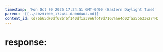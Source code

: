 ```yaml
---
timestamp: 'Mon Oct 20 2025 17:24:51 GMT-0400 (Eastern Daylight Time)'
parent: '[[../20251020_172451.da06d402.md]]'
content_id: 6d76b65d70df68bf6f140df1a39e6fd49d7167aae4d02faa5b63362744266256
---
```


# response:
